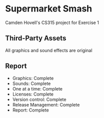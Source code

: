 # Supermarket Smash

Camden Hovell's CS315 project for Exercise 1

## Third-Party Assets

All graphics and sound effects are original

## Report

 - Graphics: Complete
 - Sounds: Complete
 - One at a time: Complete
 - Licenses: Complete
 - Version control: Complete
 - Release Management: Complete
 - Report: Complete
